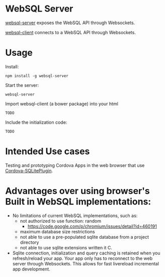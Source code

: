 WebSQL Server
=============

[websql-server](https://github.com/MetaMemoryT/websql-server) exposes the
WebSQL API through Websockets.

[websql-client](https://github.com/MetaMemoryT/websql-client) connects to a
WebSQL API through Websockets.

Usage
======

Install:
```
npm install -g websql-server
```

Start the server:
```
websql-server
```

Import websql-client (a bower package) into your html
```
TODO
```

Include the initialization code:
```
TODO
```

Intended Use cases
==================
Testing and prototyping Cordova Apps in the web browser that use
[Cordova-SQLitePlugin](https://github.com/brodysoft/Cordova-SQLitePlugin).

Advantages over using browser's Built in WebSQL implementations:
================================================================

- No limitations of current WebSQL implementations, such as:
  - not authorized to use function: random
    - https://code.google.com/p/chromium/issues/detail?id=460191
  - maximum database size restrictions
  - not able to use a pre-populated sqlite database from a project directory
  - not able to use sqlite extensions written it C.
- Sqlite connection, initialization and query caching is retained when you
refresh/reload your app.  Your app only has to reconnect to the web server
through Websockets.  This allows for fast livereload incremental
app development.
